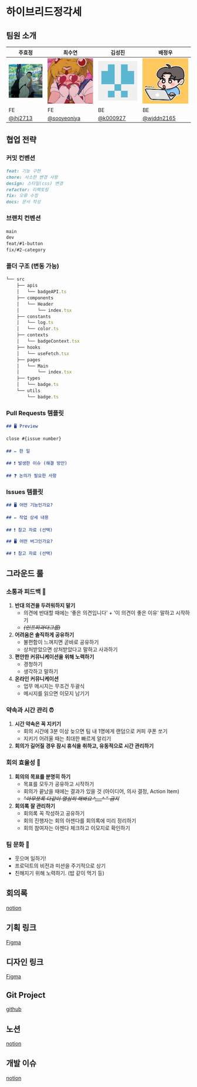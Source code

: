 # 하이브리드정각세

## 팀원 소개

| 주효정                      | 최수연                      | 김성진                      | 배정우                      |
| --------------------------- | --------------------------- | --------------------------- | --------------------------- |
| ![alt text](images/jhj.png) | ![alt text](images/csy.png) | ![alt text](images/ksj.png) | ![alt text](images/bjw.png) |
| FE                          | FE                          | BE                          | BE                          |
| [@jhj2713](https://github.com/jhj2713)       | [@sooyeoniya](https://github.com/sooyeoniya)       | [@k000927](https://github.com/k000927)                    | [@wjddn2165](https://github.com/wjddn2165)                |

## 협업 전략

### 커밋 컨벤션
```md
feat: 기능 구현
chore: 사소한 변경 사항
design: 스타일(css) 변경
refactor: 리팩토링
fix: 오류 수정
docs: 문서 작성
```

### 브랜치 컨벤션
```md
main
dev
feat/#1-button
fix/#2-category
```

### 폴더 구조 (변동 가능)

```jsx
└── src
    ├── apis
    │   └── badgeAPI.ts
    ├── components
    │   └── Header
    │       └── index.tsx
    ├── constants
    │   └── log.ts
    │   └── color.ts
    ├── contexts
    │   └── badgeContext.tsx
    ├── hooks
    │   └── useFetch.tsx
    ├── pages
    │   └── Main
    │       └── index.tsx
    ├── types
    │   └── badge.ts
    └── utils
        └── badge.ts
```

### Pull Requests 템플릿

```md
## 🖥️ Preview

close #{issue number}

## ✏️ 한 일

## ❗️ 발생한 이슈 (해결 방안)

## ❓ 논의가 필요한 사항
```

### Issues 템플릿

```md
## 🖥️ 어떤 기능인가요?

## ✏️ 작업 상세 내용

## ❗️ 참고 자료 (선택)
```

```md
## 🖥️ 어떤 버그인가요?

## ❗️ 참고 자료 (선택)
```

## 그라운드 룰

### 소통과 피드백 💬

1. **반대 의견을 두려워하지 말기**
   - 의견에 반대할 때에는 ‘좋은 의견입니다’ + ‘이 의견이 좋은 이유’ 말하고 시작하기
   - _~~(인프피과다그룹)~~_
2. **어려움은 솔직하게 공유하기**
   - 불편함이 느껴지면 곧바로 공유하기
   - 상처받았으면 상처받았다고 말하고 사과하기
3. **편안한 커뮤니케이션을 위해 노력하기**
   - 경청하기
   - 생각하고 말하기
4. **온라인 커뮤니케이션**
   - 업무 메시지는 무조건 두괄식
   - 메시지를 읽으면 이모지 남기기

### 약속과 시간 관리 ⏰

1. **시간 약속은 꼭 지키기**
   - 회의 시간에 3분 이상 늦으면 팀 내 1명에게 랜덤으로 커피 쿠폰 쏘기
   - 지키기 어려울 때는 최대한 빠르게 알리기
2. **회의가 길어질 경우 잠시 휴식을 취하고, 유동적으로 시간 관리하기**

### 회의 효율성 📄

1. **회의의 목표를 분명히 하기**
   - 목표를 모두가 공유하고 시작하기
   - 회의가 끝났을 때에는 결과가 있을 것 (아이디어, 의사 결정, Action Item)
   - _~~"아무쪼록 다같이 열심히 해봐요 ^\_\_\_^ ” 금지~~_
2. **회의록 잘 관리하기**
   - 회의록 꼭 작성하고 공유하기
   - 회의 진행자는 회의 아젠다를 회의록에 미리 정리하기
   - 회의 참여자는 아젠다 체크하고 이모지로 확인하기

### 팀 문화 🥰

- 웃으며 일하기!
- 프로덕트의 비전과 미션을 주기적으로 상기
- 친해지기 위해 노력하기. (밥 같이 먹기 등)

## 회의록

[notion](https://www.notion.so/bside/0bdf55edcf9f417b8536803cac02339d)

## 기획 링크

[Figma](https://www.figma.com/design/RjcSZf0akqXegZpLM400IJ/Handoff_%ED%95%98%EC%9D%B4%EB%B8%8C%EB%A6%AC%EB%93%9C%EC%A0%95%EA%B0%81%EC%84%B8?node-id=1216-1405&t=6yNT6Xn926EUb7VQ-1)

## 디자인 링크

[Figma](https://www.figma.com/design/rt4g2VwFF4icjxvj7ZFG0W/Design?node-id=700-18097&t=08P3U4XuXCvULXoW-1)

## Git Project

[github](https://github.com/orgs/softeerbootcamp4th/projects/8)

## 노션
[notion](https://www.notion.so/bside/0f847f8e83e9423394eeb95e460a0840?pvs=4)

## 개발 이슈
[notion](https://www.notion.so/bside/941aa9df9b7b4bc69d0219e05a105077?pvs=4)
